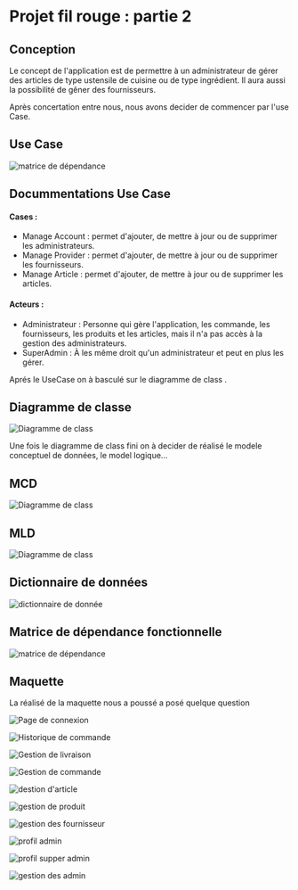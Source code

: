 # Projet fil rouge : partie 2
## Conception
Le concept de l'application est de permettre à un administrateur de gérer des articles de type ustensile de cuisine ou de type ingrédient. Il aura aussi la possibilité de gêner des fournisseurs.

Après concertation entre nous, nous avons decider de commencer par l'use Case.

## Use Case
![matrice de dépendance](https://github.com/BIAOU-ahmed/nestiGestion/blob/master/conception/images/useCase.PNG)
## Docummentations Use Case
#### Cases :
- Manage Account : permet d'ajouter, de mettre à jour ou de supprimer les administrateurs.
- Manage Provider :  permet d'ajouter, de mettre à jour ou de supprimer les fournisseurs.
- Manage Article : permet d'ajouter, de mettre à jour ou de supprimer les articles.

#### Acteurs :
- Administrateur : Personne qui gère l'application, les commande, les fournisseurs, les produits et les articles, mais il n'a pas accès à la gestion des administrateurs.
- SuperAdmin : À les même droit qu'un administrateur et peut en plus les gérer.


Aprés le UseCase on à basculé sur le diagramme de class .

## Diagramme de classe
![Diagramme de class](https://github.com/BIAOU-ahmed/nestiGestion/blob/master/conception/images/diagrammeClass.PNG)


Une fois le diagramme de class fini on à decider de réalisé le modele conceptuel de données, le model logique...
## MCD
![Diagramme de class](https://github.com/BIAOU-ahmed/nestiGestion/blob/master/conception/images/mcd.PNG)

## MLD
![Diagramme de class](https://github.com/BIAOU-ahmed/nestiGestion/blob/master/conception/images/mcd.png)

## Dictionnaire de données
![dictionnaire de donnée](https://github.com/BIAOU-ahmed/nestiGestion/blob/master/conception/images/dictionnaire.PNG)
## Matrice de dépendance fonctionnelle
![matrice de dépendance](https://github.com/BIAOU-ahmed/nestiGestion/blob/master/conception/images/matrice.PNG)


## Maquette
La réalisé de la maquette nous a poussé a posé quelque question

![Page de connexion](https://github.com/BIAOU-ahmed/nestiGestion/blob/master/conception/images/maquette/Connexion.png)

![Historique de commande](https://github.com/BIAOU-ahmed/nestiGestion/blob/master/conception/images/maquette/HistoriqueCommandes.png)

![Gestion de livraison](https://github.com/BIAOU-ahmed/nestiGestion/blob/master/conception/images/maquette/GestionLivraisons.png)

![Gestion de commande](https://github.com/BIAOU-ahmed/nestiGestion/blob/master/conception/images/maquette/GestionCommandes.png)

![destion d'article](https://github.com/BIAOU-ahmed/nestiGestion/blob/master/conception/images/maquette/GestionArticles.png)

![gestion de produit](https://github.com/BIAOU-ahmed/nestiGestion/blob/master/conception/images/maquette/GestionProduits.png)

![gestion des fournisseur](https://github.com/BIAOU-ahmed/nestiGestion/blob/master/conception/images/maquette/GestionFournisseurs.png)

![profil admin](https://github.com/BIAOU-ahmed/nestiGestion/blob/master/conception/images/maquette/ProfilAdmin.png)

![profil supper admin](https://github.com/BIAOU-ahmed/nestiGestion/blob/master/conception/images/maquette/ProfilSuperAdmin.png)

![gestion des admin](https://github.com/BIAOU-ahmed/nestiGestion/blob/master/conception/images/maquette/GestionAdmin.png)




